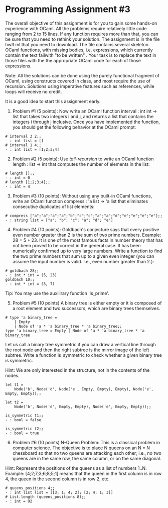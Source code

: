 # Programming Assignment #3


The overall objective of this assignment is for you to gain some hands-on experience with OCaml. All the problems require relatively little code ranging from 2 to 15 lines. If any function requires more than that, you can be sure that you need to rethink your solution. The assignment is in the file hw3.ml that you need to download. The file contains several skeleton OCaml functions, with missing bodies, i.e. expressions, which currently contain the text failwith "to be written" . Your task is to replace the text in those files with the the appropriate OCaml code for each of those expressions.

Note: All the solutions can be done using the purely functional fragment of OCaml, using constructs covered in class, and most require the use of recursion. Solutions using imperative features such as references, while loops will receive no credit.

It is a good idea to start this assignment early.

1. Problem #1 (5 points): Now write an OCaml function interval : int int -> list that takes two integers i and j, and returns a list that contains the integers i through j inclusive. Once you have implemented the function, you should get the following behavior at the OCaml prompt:
```
# interval 3 2;;
- : int list = []
# interval 1 4;;
- : int list = [1;2;3;4]
```
2. Problem #2 (5 points): Use *tail-recursion* to write an OCaml function length : list -> int that computes the number of elements in the list:
```
# length [];;
- : int = 0
# length [1;2;3;4];;
- : int = 4
```

3. Problem #3 (10 points): 
Without using any built-in OCaml functions, write an OCaml function 
compress : 'a list -> 'a list that eliminates consecutive duplicates of list elements:
```
# compress ["a";"a";"a";"a";"b";"c";"c";"a";"a";"d";"e";"e";"e";"e"];;
- : string list = ["a"; "b"; "c"; "a"; "d"; "e"]
```


4. Problem #4 (10 points):
Goldbach's conjecture says that every positive even number greater than 2 is the sum of two prime numbers. Example: 28 = 5 + 23. It is one of the most famous facts in number theory that has not been proved to be correct in the general case. It has been numerically confirmed up to very large numbers. Write a function to find the two prime numbers that sum up to a given even integer (you can assume the input number is valid. I.e., even number greater than 2.):
```
# goldbach 28;;
- : int * int = (5, 23)
goldbach 10;;
- : int * int = (3, 7)
```

Tip: You may use the auxilirary function 'is_prime'.

5. Problem #5 (10 points)
A binary tree is either empty or it is composed of a root element and two successors, which are binary trees themselves.
```
# type 'a binary_tree =
    | Empty
    | Node of 'a * 'a binary_tree * 'a binary_tree;;
type 'a binary_tree = Empty | Node of 'a * 'a binary_tree * 'a binary_tree
```
Let us call a binary tree symmetric if you can draw a vertical line through the root node and then the right subtree is the mirror image of the left subtree. Write a function is_symmetric to check whether a given binary tree is symmetric.

Hint: We are only interested in the structure, not in the contents of the nodes.
```
let t1 =
    Node('b', Node('d', Node('e', Empty, Empty), Empty), Node('e', Empty, Empty));;
               
let t2 =
    Node('b', Node('d', Empty, Empty), Node('e', Empty, Empty));;
         
is_symmetric t1;;
- : bool = false

is_symmetric t2;;
- : bool = true
```

6. Problem #6 (10 points)
N-Queen Problem: This is a classical problem in computer science. The objective is to place N queens on an N * N chessboard so that no two queens are attacking each other; i.e., no two queens are in the same row, the same column, or on the same diagonal.

Hint: Represent the positions of the queens as a list of numbers 1..N. Example: [4;2;7;3;6;8;5;1] means that the queen in the first column is in row 4, the queen in the second column is in row 2, etc. 
```
# queens_positions 4;;
- : int list list = [[3; 1; 4; 2]; [2; 4; 1; 3]]
# List.length (queens_positions 8);;
- : int = 92
```
